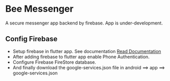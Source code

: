 # Bee Messenger

A secure messenger app backend by firebase. App is under-development.

## Config Firebase
- Setup firebase in flutter app. See documentation [Read Documentation](https://firebase.google.com/docs/flutter/setup?authuser=1&platform=android)
- After adding firebase to flutter app enable Phone Authentication.
- Configure Firebase FireStore database.
- And finally download the google-services.json file in android ==> app ==> google-services.json